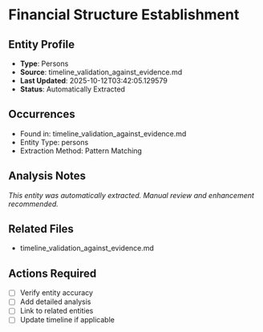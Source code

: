 # Financial Structure Establishment

## Entity Profile
- **Type**: Persons
- **Source**: timeline_validation_against_evidence.md
- **Last Updated**: 2025-10-12T03:42:05.129579
- **Status**: Automatically Extracted

## Occurrences
- Found in: timeline_validation_against_evidence.md
- Entity Type: persons
- Extraction Method: Pattern Matching

## Analysis Notes
*This entity was automatically extracted. Manual review and enhancement recommended.*

## Related Files
- timeline_validation_against_evidence.md

## Actions Required
- [ ] Verify entity accuracy
- [ ] Add detailed analysis
- [ ] Link to related entities
- [ ] Update timeline if applicable
